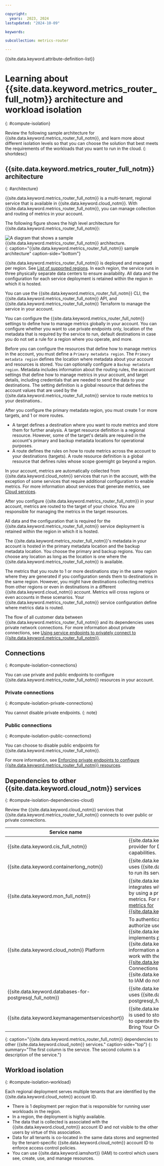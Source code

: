 ```yaml
---

copyright:
  years:  2023, 2024
lastupdated: "2024-10-09"

keywords:

subcollection: metrics-router

---
```



{{site.data.keyword.attribute-definition-list}}


# Learning about {{site.data.keyword.metrics_router_full_notm}} architecture and workload isolation
{: #compute-isolation}

Review the following sample architecture for {{site.data.keyword.metrics_router_full_notm}}, and learn more about different isolation levels so that you can choose the solution that best meets the requirements of the workloads that you want to run in the cloud.
{: shortdesc}

## {{site.data.keyword.metrics_router_full_notm}} architecture
{: #architecture}

{{site.data.keyword.metrics_router_full_notm}} is a multi-tenant, regional service that is available in {{site.data.keyword.cloud_notm}}. With {{site.data.keyword.metrics_router_full_notm}}, you can manage collection and routing of metrics in your account.

The following figure shows the high level architecture for {{site.data.keyword.metrics_router_full_notm}}:

![A diagram that shows a sample {{site.data.keyword.metrics_router_full_notm}} architecture.](../images/Metrics-Router-01-Architecture.svg "{{site.data.keyword.metrics_router_full_notm}} architecture sample."){: caption="{{site.data.keyword.metrics_router_full_notm}} sample architecture" caption-side="bottom"}

{{site.data.keyword.metrics_router_full_notm}} is deployed and managed per region. See [List of supported regions](/docs/metrics-router?topic=metrics-router-regions). In each region, the service runs in three physically separate data centers to ensure availability. All data and the configuration for each service deployment is retained within the region in which it is hosted.

You can use the {{site.data.keyword.metrics_router_full_notm}} CLI, the {{site.data.keyword.metrics_router_full_notm}} API, and {{site.data.keyword.metrics_router_full_notm}} Terraform to manage the service in your account.

You can configure the {{site.data.keyword.metrics_router_full_notm}} settings to define how to manage metrics globally in your account. You can configure whether you want to use private endpoints only, location of the metadata that is required by the service to run, default destinations in case you do not set a rule for a region where you operate, and more.

Before you can configure the resources that define how to manage metrics in the account, you must define a `Primary metadata region`. The `Primary metadata region` defines the location where metadata about your account and resources is stored. You can optionally configure a `Backup metadata region`. Metadata includes information about the routing rules, the account settings that define how to manage metrics in your account, and target details, including credentials that are needed to send the data to your destinations. The setting definition is a global resource that defines the account values that are used by the {{site.data.keyword.metrics_router_full_notm}} service to route metrics to your destinations..

After you configure the primary metadata region, you must create 1 or more targets, and 1 or more routes.
- A target defines a destination where you want to route metrics and store them for further analysis. A target resource definition is a regional resource. However, some of the target's details are required in the account's primary and backup metadata locations for operational purposes.
- A route defines the rules on how to route metrics across the account to your destinations (targets). A route resource definition is a global resource that defines rules whose scope goemight go beyond a region.

In your account, metrics are automatically collected from {{site.data.keyword.cloud_notm}} services that run in the account, with the exception of some services that require additional configuration to enable metrics. For more information about services that generate metrics, see [Cloud services](/docs/metrics-router?topic=metrics-router-cloud-services-mr).

After you configure {{site.data.keyword.metrics_router_full_notm}} in your account, metrics are routed to the target of your choice. You are responsible for managing the metrics in the target resources.

All data and the configuration that is required for the {{site.data.keyword.metrics_router_full_notm}} service deployment is retained within the region in which it is hosted.

The {{site.data.keyword.metrics_router_full_notm}}'s metadata in your account is hosted in the primary metadata location and the backup metadata location. You choose the primary and backup regions. You can choose any location as long as the location is one where the {{site.data.keyword.metrics_router_full_notm}} is available.

The metrics that you route to 1 or more destinations stay in the same region where they are generated if you configuration sends them to destinations in the same region. However, you might have destinations collecting metrics from other regions or even in destinations in a different {{site.data.keyword.cloud_notm}} account. Metrics will cross regions or even accounts in these scenarios. Your {{site.data.keyword.metrics_router_full_notm}} service configuration define where metrics data is routed.

The flow of all customer data between {{site.data.keyword.metrics_router_full_notm}} and its dependencies uses private network connections. For more information about private connections, see [Using service endpoints to privately connect to {{site.data.keyword.metrics_router_full_notm}}](/docs/metrics-router?topic=metrics-router-service-endpoints).


## Connections
{: #compute-isolation-connections}

You can use private and public endpoints to configure {{site.data.keyword.metrics_router_full_notm}} resources in your account.

### Private connections
{: #compute-isolation-private-connections}

You cannot disable private endpoints.
{: note}


### Public connections
{: #compute-isolation-public-connections}

You can choose to disable public endpoints for {{site.data.keyword.metrics_router_full_notm}}.

For more information, see [Enforcing private endpoints to configure {{site.data.keyword.metrics_router_full_notm}} resources](/docs/metrics-router?topic=metrics-router-endpoints-enforce-private).


## Dependencies to other {{site.data.keyword.cloud_notm}} services
{: #compute-isolation-dependencies-cloud}

Review the {{site.data.keyword.cloud_notm}} services that {{site.data.keyword.metrics_router_full_notm}} connects to over public or private connections.

| Service name | Description |
|------------|-------------------------------------|
| {{site.data.keyword.cis_full_notm}} | {{site.data.keyword.cis_full_notm}} is used as a provider for DNS and load-balancing capabilities. |
| {{site.data.keyword.containerlong_notm}} | {{site.data.keyword.metrics_router_full_notm}} uses {{site.data.keyword.containerlong_notm}} to run its service. |
| {{site.data.keyword.mon_full_notm}} | {{site.data.keyword.metrics_router_full_notm}} integrates with {{site.data.keyword.mon_short}}, by using a private connection, to send platform metrics. For more information, see [Monitoring metrics for {{site.data.keyword.metrics_router_full_notm}}](/docs/metrics-router?topic=metrics-router-platform-metrics). |
| {{site.data.keyword.cloud_notm}} Platform | To authenticate requests to the service and authorize user actions, {{site.data.keyword.metrics_router_full_notm}} implements platform and service access roles in {{site.data.keyword.iamshort}} (IAM). For more information about required IAM permissions to work with the service, see [Managing access for {{site.data.keyword.metrics_router_full_notm}}](/docs/metrics-router?topic=metrics-router-iam). Connections from {{site.data.keyword.metrics_router_full_notm}} to IAM do not use private connections. |
| {{site.data.keyword.databases-for-postgresql_full_notm}} | {{site.data.keyword.metrics_router_full_notm}} uses {{site.data.keyword.databases-for-postgresql_full_notm}} for storing metadata. |
| {{site.data.keyword.keymanagementserviceshort}} | {{site.data.keyword.keymanagementservicefull}} is used to store encrypted keys that are required to operate the service. This does not include Bring Your Own Key (BYOK). |
{: caption="{{site.data.keyword.metrics_router_full_notm}} dependencies to other {{site.data.keyword.cloud_notm}} services." caption-side="top"}
{: summary="The first column is the service. The second column is a description of the service."}



## Workload isolation
{: #compute-isolation-workload}


Each regional deployment serves multiple tenants that are identified by the {{site.data.keyword.cloud_notm}} account ID.

- There is 1 deployment per region that is responsible for running user workloads in the region.
- In a region, the deployment is highly available.
- The data that is collected is associated with the {{site.data.keyword.cloud_notm}} account ID and not visible to the other users by virtue of this association.
- Data for all tenants is co-located in the same data stores and segmented by the tenant-specific {{site.data.keyword.cloud_notm}} account ID to enforce access control policies.
- You can use {{site.data.keyword.iamshort}} (IAM) to control which users see, create, use, and manage resources.
